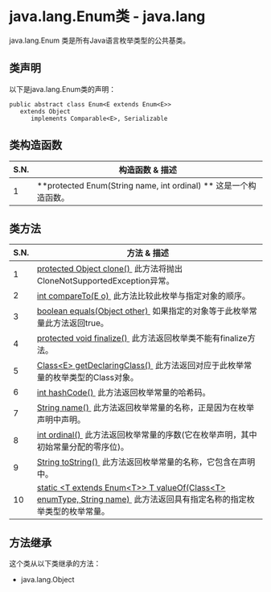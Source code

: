 # java.lang.Enum类 - java.lang

java.lang.Enum 类是所有Java语言枚举类型的公共基类。

## 类声明

以下是java.lang.Enum类的声明：

```
public abstract class Enum<E extends Enum<E>>
   extends Object
      implements Comparable<E>, Serializable

```

## 类构造函数

| S.N. | 构造函数 & 描述 |
| --- | --- |
| 1 | **protected Enum(String name, int ordinal) ** 这是一个构造函数。 |

## 类方法

| S.N. | 方法 & 描述 |
| --- | --- |
| 1 | [protected Object clone() ](http://www.yiibai.com/java/lang/enum_clone.html) 此方法将抛出CloneNotSupportedException异常。 |
| 2 | [int compareTo(E o) ](http://www.yiibai.com/java/lang/enum_compareto.html) 此方法比较此枚举与指定对象的顺序。 |
| 3 | [boolean equals(Object other) ](http://www.yiibai.com/java/lang/enum_equals.html) 如果指定的对象等于此枚举常量此方法返回true。 |
| 4 | [protected void finalize() ](http://www.yiibai.com/java/lang/enum_finalize.html) 此方法返回枚举类不能有finalize方法。 |
| 5 | [Class&lt;E&gt; getDeclaringClass() ](http://www.yiibai.com/java/lang/enum_getdeclaringclass.html) 此方法返回对应于此枚举常量的枚举类型的Class对象。 |
| 6 | [int hashCode() ](http://www.yiibai.com/java/lang/enum_hashcode.html) 此方法返回枚举常量的哈希码。 |
| 7 | [String name() ](http://www.yiibai.com/java/lang/enum_name.html) 此方法返回枚举常量的名称，正是因为在枚举声明中声明。 |
| 8 | [int ordinal() ](http://www.yiibai.com/java/lang/enum_ordinal.html) 此方法返回枚举常量的序数(它在枚举声明，其中初始常量分配的零序位)。 |
| 9 | [String toString() ](http://www.yiibai.com/java/lang/enum_tostring.html) 此方法返回枚举常量的名称，它包含在声明中。 |
| 10 | [static &lt;T extends Enum&lt;T&gt;&gt; T valueOf(Class&lt;T&gt; enumType, String name) ](http://www.yiibai.com/java/lang/enum_valueof.html) 此方法返回具有指定名称的指定枚举类型的枚举常量。 |

## 方法继承

这个类从以下类继承的方法：

*   java.lang.Object

 